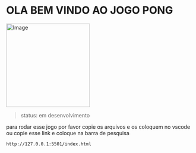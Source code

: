 <h1>OLA BEM VINDO AO JOGO PONG</h1>

<img width="225" height="225" alt="Image" src="https://github.com/user-attachments/assets/29527dff-19cc-4c9f-845d-016d6193975f" />

>status: em desenvolvimento

para rodar esse jogo por favor copie os arquivos e os coloquem no vscode ou copie esse link e coloque na barra de pesquisa


```
http://127.0.0.1:5501/index.html
```


